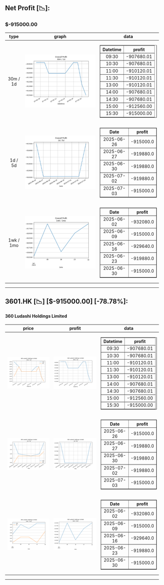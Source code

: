 ## Net Profit [📉]:
### $-915000.00
|type|graph|data|
|:---:|:---:|:---:|
|30m / 1d|![net_profit](image/overall_30m-1d.png)|<table border="1" class="dataframe"> <thead> <tr style="text-align: center;"> <th>Datetime</th> <th>profit</th> </tr> </thead> <tbody> <tr> <td>09:30</td> <td>-907680.01</td> </tr> <tr> <td>10:30</td> <td>-907680.01</td> </tr> <tr> <td>11:00</td> <td>-910120.01</td> </tr> <tr> <td>11:30</td> <td>-910120.01</td> </tr> <tr> <td>13:00</td> <td>-910120.01</td> </tr> <tr> <td>14:00</td> <td>-907680.01</td> </tr> <tr> <td>14:30</td> <td>-907680.01</td> </tr> <tr> <td>15:00</td> <td>-912560.00</td> </tr> <tr> <td>15:30</td> <td>-915000.00</td> </tr> </tbody></table>|
|1d / 5d|![net_profit](image/overall_1d-5d.png)|<table border="1" class="dataframe"> <thead> <tr style="text-align: center;"> <th>Date</th> <th>profit</th> </tr> </thead> <tbody> <tr> <td>2025-06-26</td> <td>-915000.0</td> </tr> <tr> <td>2025-06-27</td> <td>-919880.0</td> </tr> <tr> <td>2025-06-30</td> <td>-919880.0</td> </tr> <tr> <td>2025-07-02</td> <td>-919880.0</td> </tr> <tr> <td>2025-07-03</td> <td>-915000.0</td> </tr> </tbody></table>|
|1wk / 1mo|![net_profit](image/overall_1wk-1mo.png)|<table border="1" class="dataframe"> <thead> <tr style="text-align: center;"> <th>Date</th> <th>profit</th> </tr> </thead> <tbody> <tr> <td>2025-06-02</td> <td>-932080.0</td> </tr> <tr> <td>2025-06-09</td> <td>-915000.0</td> </tr> <tr> <td>2025-06-16</td> <td>-929640.0</td> </tr> <tr> <td>2025-06-23</td> <td>-919880.0</td> </tr> <tr> <td>2025-06-30</td> <td>-915000.0</td> </tr> </tbody></table>|
---
## 3601.HK [📉] [$-915000.00] [-78.78%]:
#### 360 Ludashi Holdings Limited
|price|profit|data|
|:---:|:---:|:---:|
|![price](image/3601.HK_30m-1d_price.png)|![profit](image/3601.HK_30m-1d_profit.png)|<table border="1" class="dataframe"> <thead> <tr style="text-align: center;"> <th>Datetime</th> <th>profit</th> </tr> </thead> <tbody> <tr> <td>09:30</td> <td>-907680.01</td> </tr> <tr> <td>10:30</td> <td>-907680.01</td> </tr> <tr> <td>11:00</td> <td>-910120.01</td> </tr> <tr> <td>11:30</td> <td>-910120.01</td> </tr> <tr> <td>13:00</td> <td>-910120.01</td> </tr> <tr> <td>14:00</td> <td>-907680.01</td> </tr> <tr> <td>14:30</td> <td>-907680.01</td> </tr> <tr> <td>15:00</td> <td>-912560.00</td> </tr> <tr> <td>15:30</td> <td>-915000.00</td> </tr> </tbody></table>|
|![price](image/3601.HK_1d-5d_price.png)|![profit](image/3601.HK_1d-5d_profit.png)|<table border="1" class="dataframe"> <thead> <tr style="text-align: center;"> <th>Date</th> <th>profit</th> </tr> </thead> <tbody> <tr> <td>2025-06-26</td> <td>-915000.0</td> </tr> <tr> <td>2025-06-27</td> <td>-919880.0</td> </tr> <tr> <td>2025-06-30</td> <td>-919880.0</td> </tr> <tr> <td>2025-07-02</td> <td>-919880.0</td> </tr> <tr> <td>2025-07-03</td> <td>-915000.0</td> </tr> </tbody></table>|
|![price](image/3601.HK_1wk-1mo_price.png)|![profit](image/3601.HK_1wk-1mo_profit.png)|<table border="1" class="dataframe"> <thead> <tr style="text-align: center;"> <th>Date</th> <th>profit</th> </tr> </thead> <tbody> <tr> <td>2025-06-02</td> <td>-932080.0</td> </tr> <tr> <td>2025-06-09</td> <td>-915000.0</td> </tr> <tr> <td>2025-06-16</td> <td>-929640.0</td> </tr> <tr> <td>2025-06-23</td> <td>-919880.0</td> </tr> <tr> <td>2025-06-30</td> <td>-915000.0</td> </tr> </tbody></table>|
---
